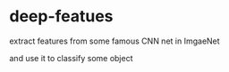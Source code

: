# deep-featues

extract features from some famous CNN net in ImgaeNet

and use it to classify some object
